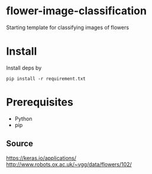 # flower-image-classification
Starting template for classifying images of flowers

# Install
Install deps by 
```
pip install -r requirement.txt
```


# Prerequisites
* Python
* pip

## Source 
https://keras.io/applications/
http://www.robots.ox.ac.uk/~vgg/data/flowers/102/

